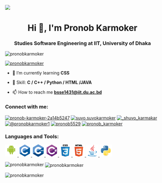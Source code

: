![](https://scontent.fdac20-1.fna.fbcdn.net/v/t39.30808-6/314752507_1488263558346988_1802142373947930985_n.jpg?_nc_cat=100&ccb=1-7&_nc_sid=8bfeb9&_nc_eui2=AeFsUKNBcdCBVKS20shJc26wKYpZYSDeQfQpillhIN5B9P53CmKRrsOFOjgCdWexNgTCQy3BF9oHyCMN6urGGL9h&_nc_ohc=-5DBwvA1U1oAX-fHc8n&_nc_ht=scontent.fdac20-1.fna&oh=00_AfBAbXb-yO8hMMAX3ZSfjENioN2xL5c3tQ4cKIGv0jjVoA&oe=64760CB2)

<h1 align="center">Hi 👋, I'm Pronob Karmoker</h1>
<h3 align="center">Studies Software Engineering at IIT, University of Dhaka</h3>

<p align="left"> <img src="https://komarev.com/ghpvc/?username=pronobkarmoker&label=Profile%20views&color=0e75b6&style=flat" alt="pronobkarmoker" /> </p>

<p align="left"> <a href="https://github.com/ryo-ma/github-profile-trophy"><img src="https://github-profile-trophy.vercel.app/?username=pronobkarmoker" alt="pronobkarmoker" /></a> </p>

- 🌱 I’m currently learning **CSS**

- 💬 Skill: **C / C++ / Python / HTML /JAVA**

- 📫 How to reach me **bsse1431@iit.du.ac.bd**

<h3 align="left">Connect with me:</h3>
<p align="left">
<a href="https://linkedin.com/in/pronob-karmoker-2a14b5247" target="blank"><img align="center" src="https://raw.githubusercontent.com/rahuldkjain/github-profile-readme-generator/master/src/images/icons/Social/linked-in-alt.svg" alt="pronob-karmoker-2a14b5247" height="30" width="40" /></a>
<a href="https://fb.com/suvo.suvokarmoker" target="blank"><img align="center" src="https://raw.githubusercontent.com/rahuldkjain/github-profile-readme-generator/master/src/images/icons/Social/facebook.svg" alt="suvo.suvokarmoker" height="30" width="40" /></a>
<a href="https://instagram.com/_shuvo_karmakar" target="blank"><img align="center" src="https://raw.githubusercontent.com/rahuldkjain/github-profile-readme-generator/master/src/images/icons/Social/instagram.svg" alt="_shuvo_karmakar" height="30" width="40" /></a>
<a href="https://www.hackerrank.com/@pronobkarmoker1" target="blank"><img align="center" src="https://raw.githubusercontent.com/rahuldkjain/github-profile-readme-generator/master/src/images/icons/Social/hackerrank.svg" alt="@pronobkarmoker1" height="30" width="40" /></a>
<a href="https://codeforces.com/profile/pronob5529" target="blank"><img align="center" src="https://raw.githubusercontent.com/rahuldkjain/github-profile-readme-generator/master/src/images/icons/Social/codeforces.svg" alt="pronob5529" height="30" width="40" /></a>
<a href="https://www.leetcode.com/pronob_karmoker" target="blank"><img align="center" src="https://raw.githubusercontent.com/rahuldkjain/github-profile-readme-generator/master/src/images/icons/Social/leet-code.svg" alt="pronob_karmoker" height="30" width="40" /></a>
</p>

<h3 align="left">Languages and Tools:</h3>
<p align="left"> <a href="https://developer.android.com" target="_blank" rel="noreferrer"> <img src="https://raw.githubusercontent.com/devicons/devicon/master/icons/android/android-original-wordmark.svg" alt="android" width="40" height="40"/> </a> <a href="https://www.cprogramming.com/" target="_blank" rel="noreferrer"> <img src="https://raw.githubusercontent.com/devicons/devicon/master/icons/c/c-original.svg" alt="c" width="40" height="40"/> </a> <a href="https://www.w3schools.com/cpp/" target="_blank" rel="noreferrer"> <img src="https://raw.githubusercontent.com/devicons/devicon/master/icons/cplusplus/cplusplus-original.svg" alt="cplusplus" width="40" height="40"/> </a> <a href="https://www.w3schools.com/cs/" target="_blank" rel="noreferrer"> <img src="https://raw.githubusercontent.com/devicons/devicon/master/icons/csharp/csharp-original.svg" alt="csharp" width="40" height="40"/> </a> <a href="https://www.w3schools.com/css/" target="_blank" rel="noreferrer"> <img src="https://raw.githubusercontent.com/devicons/devicon/master/icons/css3/css3-original-wordmark.svg" alt="css3" width="40" height="40"/> </a> <a href="https://www.w3.org/html/" target="_blank" rel="noreferrer"> <img src="https://raw.githubusercontent.com/devicons/devicon/master/icons/html5/html5-original-wordmark.svg" alt="html5" width="40" height="40"/> </a> <a href="https://www.java.com" target="_blank" rel="noreferrer"> <img src="https://raw.githubusercontent.com/devicons/devicon/master/icons/java/java-original.svg" alt="java" width="40" height="40"/> </a> <a href="https://www.python.org" target="_blank" rel="noreferrer"> <img src="https://raw.githubusercontent.com/devicons/devicon/master/icons/python/python-original.svg" alt="python" width="40" height="40"/> </a> </p>

<p><img align="left" src="https://github-readme-stats.vercel.app/api/top-langs?username=pronobkarmoker&show_icons=true&locale=en&layout=compact" alt="pronobkarmoker" /></p>

<p>&nbsp;<img align="center" src="https://github-readme-stats.vercel.app/api?username=pronobkarmoker&show_icons=true&locale=en" alt="pronobkarmoker" /></p>

<p><img align="center" src="https://github-readme-streak-stats.herokuapp.com/?user=pronobkarmoker&" alt="pronobkarmoker" /></p>
